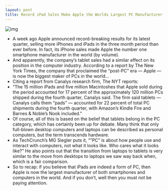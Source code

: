 ```yaml
---
layout: post
title: Record iPad Sales Make Apple the Worlds Largest PC Manufacturer
---
```

![img](http://media.idownloadblog.com/wp-content/uploads/2012/01/apple-ipad-sales-21.jpg)
* A week ago Apple announced record-breaking results for its latest quarter, selling more iPhones and iPads in the three month period than ever before. In fact, its iPhone sales made Apple the number one smartphone manufacturer in the world (by volume).
* And apparently, the company’s tablet sales had a similar effect on its position in the computer industry. According to a report by The New York Times, the company that proclaimed the “post-PC” era — Apple — is now the biggest maker of PCs in the world…
* Citing a report from Canalys research firm, The NYT reports:
* “The 15 million iPads and five million Macintoshes that Apple sold during the period accounted for 17 percent of the approximately 120 million PCs shipped during the fourth quarter, Canalys said. The firm said tablets — Canalys calls them “pads” — accounted for 22 percent of total PC shipments during the fourth quarter, with Amazon’s Kindle Fire and Barnes & Noble’s Nook included.”
* Of course, all of this is based on the belief that tablets belong in the PC category, which has certainly been up for debate. Many think that only full-blown desktop computers and laptops can be described as personal computers, but the term transcends hardware.
* As TechCrunch’s MG Siegler puts it, “”PC” is about how people use and interact with computers, not what it looks like. Who cares what it looks like?” He also points out that the transition from laptops to tablets is very similar to the move from desktops to laptops we saw way back when, which is a fair comparison.
* So to recap: if you believe that iPads are indeed a form of PC, then Apple is now the largest manufacturer of both smartphones and computers in the world. And if you don’t, well then you must not be paying attention.

